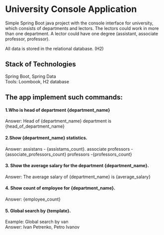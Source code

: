 # University Console Application
Simple Spring Boot java project with the console interface for university, which consists of departments and lectors.  The lectors could work in more than one department. A lector could have one degree (assistant, associate professor, professor).

All data is stored in the relational database.  (H2)

## Stack of Technologies
Spring Boot, Spring Data  
Tools: Loombook, H2 database

## The app implement such commands:

#### 1.Who is head of department {department_name}  
Answer: Head of {department_name} department is {head_of_department_name}

#### 2.Show {department_name} statistics.  
Answer: assistans - {assistams_count}. 
        associate professors - {associate_professors_count}
        professors -{professors_count}

#### 3. Show the average salary for the department {department_name}.  
Answer: The average salary of {department_name} is {average_salary}

#### 4. Show count of employee for {department_name}.  
Answer: {employee_count}

#### 5. Global search by {template}.   
Example: Global search by van  
Answer: Ivan Petrenko, Petro Ivanov
